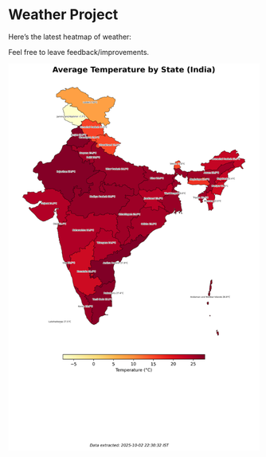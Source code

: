 # Weather Project

Here’s the latest heatmap of weather:

Feel free to leave feedback/improvements.

![India Heatmap](docs/assets/india_heatmap.png?v=DEAFB2)
